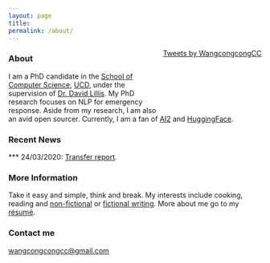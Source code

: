 ```yaml
---
layout: page
title:
permalink: /about/
---
```



<!-- ### Twitter Activity -->
<div style="float: right;">
	<a class="twitter-timeline" data-lang="en" data-width="250" data-height="500" data-theme="light" href="https://twitter.com/WangcongcongCC?ref_src=twsrc%5Etfw">Tweets by WangcongcongCC</a> <script async src="https://platform.twitter.com/widgets.js" charset="utf-8"></script>
	<div style="margin-bottom: 100px"></div>
</div>

### About

I am a PhD candidate in the [School of Computer Science](https://www.cs.ucd.ie/), [UCD](https://www.ucd.ie/), under the supervision of [Dr. David Lillis](https://lill.is/). My PhD research focuses on NLP for emergency response. Aside from my research, I am also an avid open sourcer. Currently, I am a fan of [AI2](https://allenai.org/) and [HuggingFace](https://huggingface.co/).

### Recent News
***	24/03/2020: [Transfer report](/files/transfer_report.pdf).


### More Information

Take it easy and simple, think and break. My interests include cooking, reading and [non-fictional](https://github.com/wangcongcong123/wangcongcong123.github.io/tree/master/files/non-fictional) or [fictional writing](/files/Fictional_Writing.pdf). More about me go to my [résumé](/files/congcong_cv.pdf).

### Contact me

[wangcongcongcc@gmail.com](mailto:wangcongcongcc@gmail.com)


